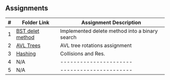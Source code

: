 ## Assignments

|  #  | Folder Link | Assignment Description |
| :-: | ----------- | ---------------------- |
|  1  | [BST delet method](https://github.com/TaiKrchy/3013---algorithms/blob/5b014f87980f530190b997f14f5323ea012754b2/Assignments/A03/BST%20delete%20method)     | Implemented delete method into a binary search          |
|  2  | [AVL Trees](https://github.com/TaiKrchy/3013---algorithms/tree/92931473b16965900bf33df445e474dbdd0729fc/Assignments/H01) | AVL tree rotations assignment |
|  3  | [Hashing](https://github.com/TaiKrchy/3013---algorithms/tree/0b4be8a0d047df0d10113c6db4d55393b5ee44f7/Assignments/H02) | Collisions and Res.
|  4  | N/A | ---------------------- |
|  5  | N/A | ---------------------- |

